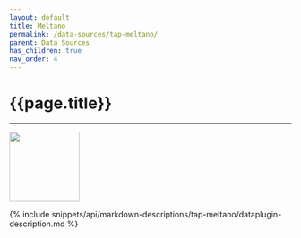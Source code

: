```yaml
---
layout: default
title: Meltano
permalink: /data-sources/tap-meltano/
parent: Data Sources
has_children: true
nav_order: 4
---
```


# {{page.title}}

---

<img src="{{site.baseurl}}/assets/data_source_images/tap-meltano.png" width="125">

{% include snippets/api/markdown-descriptions/tap-meltano/dataplugin-description.md %}
